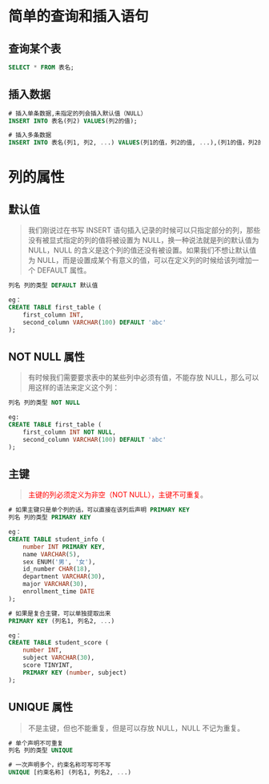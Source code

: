 # 简单的查询和插入语句

## 查询某个表

```sql
SELECT * FROM 表名;
```

## 插入数据

```sql
# 插入单条数据,未指定的列会插入默认值（NULL）
INSERT INTO 表名(列2) VALUES(列2的值);

# 插入多条数据
INSERT INTO 表名(列1, 列2, ...) VALUES(列1的值，列2的值, ...),(列1的值，列2的值, ...),...;
```

# 列的属性

## 默认值

> 我们刚说过在书写 INSERT 语句插入记录的时候可以只指定部分的列，那些没有被显式指定的列的值将被设置为 NULL，换一种说法就是列的默认值为 NULL，NULL 的含义是这个列的值还没有被设置。如果我们不想让默认值为 NULL，而是设置成某个有意义的值，可以在定义列的时候给该列增加一个 DEFAULT 属性。

```sql
列名 列的类型 DEFAULT 默认值

eg：
CREATE TABLE first_table (
    first_column INT,
    second_column VARCHAR(100) DEFAULT 'abc'
);
```

## NOT NULL 属性

> 有时候我们需要要求表中的某些列中必须有值，不能存放 NULL，那么可以用这样的语法来定义这个列：

```sql
列名 列的类型 NOT NULL

eg:
CREATE TABLE first_table (
    first_column INT NOT NULL,
    second_column VARCHAR(100) DEFAULT 'abc'
);
```

## 主键

> <span style="color:red">主键的列必须定义为非空（NOT NULL），主键不可重复</span>。

```sql
# 如果主键只是单个列的话，可以直接在该列后声明 PRIMARY KEY
列名 列的类型 PRIMARY KEY

eg：
CREATE TABLE student_info (
    number INT PRIMARY KEY,
    name VARCHAR(5),
    sex ENUM('男', '女'),
    id_number CHAR(18),
    department VARCHAR(30),
    major VARCHAR(30),
    enrollment_time DATE
);

# 如果是复合主键，可以单独提取出来
PRIMARY KEY (列名1, 列名2, ...)

eg：
CREATE TABLE student_score (
    number INT,
    subject VARCHAR(30),
    score TINYINT,
    PRIMARY KEY (number, subject)
);
```

## UNIQUE 属性

> 不是主键，但也不能重复，但是可以存放 NULL，NULL 不记为重复。

```sql
# 单个声明不可重复
列名 列的类型 UNIQUE

# 一次声明多个，约束名称可写可不写
UNIQUE [约束名称] (列名1, 列名2, ...)
```
